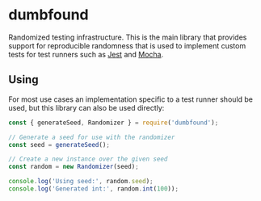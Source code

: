 # dumbfound

Randomized testing infrastructure. This is the main library that provides
support for reproducible randomness that is used to implement custom tests
for test runners such as [Jest]() and [Mocha]().

## Using

For most use cases an implementation specific to a test runner should be used,
but this library can also be used directly:

```javascript
const { generateSeed, Randomizer } = require('dumbfound');

// Generate a seed for use with the randomizer
const seed = generateSeed();

// Create a new instance over the given seed
const random = new Randomizer(seed);

console.log('Using seed:', random.seed);
console.log('Generated int:', random.int(100));
```
